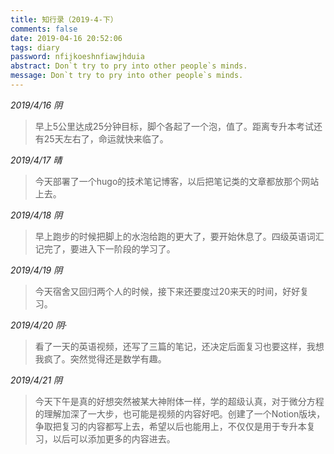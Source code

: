 ```yaml
---
title: 知行录（2019-4-下）
comments: false
date: 2019-04-16 20:52:06
tags: diary
password: nfijkoeshnfiawjhduia
abstract: Don`t try to pry into other people`s minds.
message: Don`t try to pry into other people`s minds.
---
```


*2019/4/16 阴*

> 早上5公里达成25分钟目标，脚个各起了一个泡，值了。距离专升本考试还有25天左右了，命运就快来临了。

*2019/4/17 晴*

> 今天部署了一个hugo的技术笔记博客，以后把笔记类的文章都放那个网站上去。

*2019/4/18 阴*

> 早上跑步的时候把脚上的水泡给跑的更大了，要开始休息了。四级英语词汇记完了，要进入下一阶段的学习了。

*2019/4/19 阴*

> 今天宿舍又回归两个人的时候，接下来还要度过20来天的时间，好好复习。

*2019/4/20 阴·*

> 看了一天的英语视频，还写了三篇的笔记，还决定后面复习也要这样，我想我疯了。突然觉得还是数学有趣。

*2019/4/21 阴*

> 今天下午是真的好想突然被某大神附体一样，学的超级认真，对于微分方程的理解加深了一大步，也可能是视频的内容好吧。创建了一个Notion版块，争取把复习的内容都写上去，希望以后也能用上，不仅仅是用于专升本复习，以后可以添加更多的内容进去。